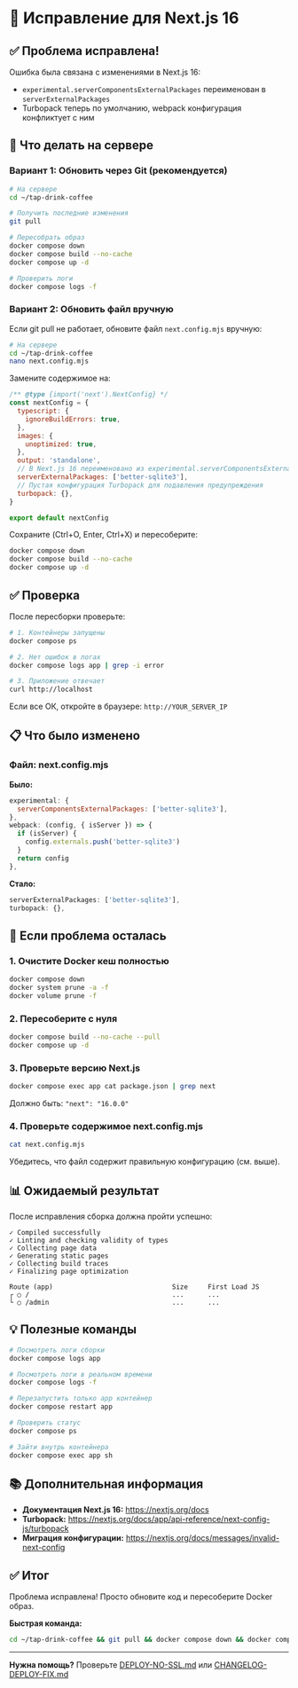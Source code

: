 # 🔧 Исправление для Next.js 16

## ✅ Проблема исправлена!

Ошибка была связана с изменениями в Next.js 16:
- `experimental.serverComponentsExternalPackages` переименован в `serverExternalPackages`
- Turbopack теперь по умолчанию, webpack конфигурация конфликтует с ним

## 🚀 Что делать на сервере

### Вариант 1: Обновить через Git (рекомендуется)

```bash
# На сервере
cd ~/tap-drink-coffee

# Получить последние изменения
git pull

# Пересобрать образ
docker compose down
docker compose build --no-cache
docker compose up -d

# Проверить логи
docker compose logs -f
```

### Вариант 2: Обновить файл вручную

Если git pull не работает, обновите файл `next.config.mjs` вручную:

```bash
# На сервере
cd ~/tap-drink-coffee
nano next.config.mjs
```

Замените содержимое на:

```javascript
/** @type {import('next').NextConfig} */
const nextConfig = {
  typescript: {
    ignoreBuildErrors: true,
  },
  images: {
    unoptimized: true,
  },
  output: 'standalone',
  // В Next.js 16 переименовано из experimental.serverComponentsExternalPackages
  serverExternalPackages: ['better-sqlite3'],
  // Пустая конфигурация Turbopack для подавления предупреждения
  turbopack: {},
}

export default nextConfig
```

Сохраните (Ctrl+O, Enter, Ctrl+X) и пересоберите:

```bash
docker compose down
docker compose build --no-cache
docker compose up -d
```

## ✅ Проверка

После пересборки проверьте:

```bash
# 1. Контейнеры запущены
docker compose ps

# 2. Нет ошибок в логах
docker compose logs app | grep -i error

# 3. Приложение отвечает
curl http://localhost
```

Если все ОК, откройте в браузере: `http://YOUR_SERVER_IP`

## 📋 Что было изменено

### Файл: next.config.mjs

**Было:**
```javascript
experimental: {
  serverComponentsExternalPackages: ['better-sqlite3'],
},
webpack: (config, { isServer }) => {
  if (isServer) {
    config.externals.push('better-sqlite3')
  }
  return config
},
```

**Стало:**
```javascript
serverExternalPackages: ['better-sqlite3'],
turbopack: {},
```

## 🐛 Если проблема осталась

### 1. Очистите Docker кеш полностью

```bash
docker compose down
docker system prune -a -f
docker volume prune -f
```

### 2. Пересоберите с нуля

```bash
docker compose build --no-cache --pull
docker compose up -d
```

### 3. Проверьте версию Next.js

```bash
docker compose exec app cat package.json | grep next
```

Должно быть: `"next": "16.0.0"`

### 4. Проверьте содержимое next.config.mjs

```bash
cat next.config.mjs
```

Убедитесь, что файл содержит правильную конфигурацию (см. выше).

## 📊 Ожидаемый результат

После исправления сборка должна пройти успешно:

```
✓ Compiled successfully
✓ Linting and checking validity of types
✓ Collecting page data
✓ Generating static pages
✓ Collecting build traces
✓ Finalizing page optimization

Route (app)                              Size     First Load JS
┌ ○ /                                    ...      ...
└ ○ /admin                               ...      ...
```

## 💡 Полезные команды

```bash
# Посмотреть логи сборки
docker compose logs app

# Посмотреть логи в реальном времени
docker compose logs -f

# Перезапустить только app контейнер
docker compose restart app

# Проверить статус
docker compose ps

# Зайти внутрь контейнера
docker compose exec app sh
```

## 📚 Дополнительная информация

- **Документация Next.js 16:** https://nextjs.org/docs
- **Turbopack:** https://nextjs.org/docs/app/api-reference/next-config-js/turbopack
- **Миграция конфигурации:** https://nextjs.org/docs/messages/invalid-next-config

## ✅ Итог

Проблема исправлена! Просто обновите код и пересоберите Docker образ.

**Быстрая команда:**
```bash
cd ~/tap-drink-coffee && git pull && docker compose down && docker compose build --no-cache && docker compose up -d
```

---

**Нужна помощь?** Проверьте [DEPLOY-NO-SSL.md](DEPLOY-NO-SSL.md) или [CHANGELOG-DEPLOY-FIX.md](CHANGELOG-DEPLOY-FIX.md)

